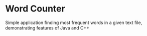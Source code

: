 # Word Counter
Simple application finding most frequent words in a given text file,
demonstrating features of Java and C++
